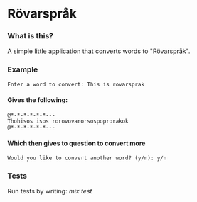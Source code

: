 # Rövarspråk

### What is this?
A simple little application that converts words to "Rövarspråk".

### Example
    Enter a word to convert: This is rovarsprak
#### Gives the following:
    @*-*-*-*-*-*---
    Thohisos isos rorovovarorsospoprorakok
    @*-*-*-*-*-*---
#### Which then gives to question to convert more
    Would you like to convert another word? (y/n): y/n


### Tests
Run tests by writing:
    *mix test*